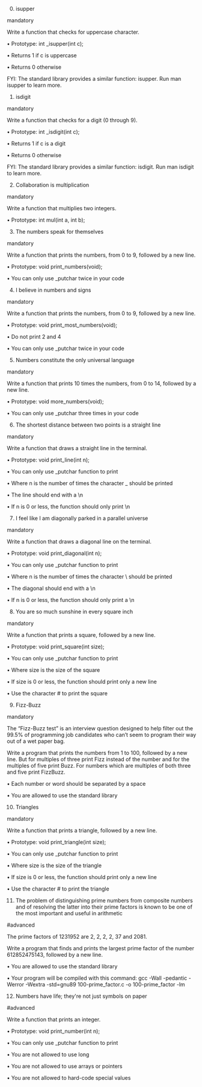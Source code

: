 0. isupper

mandatory

Write a function that checks for uppercase character.

•	Prototype: int _isupper(int c);

•	Returns 1 if c is uppercase

•	Returns 0 otherwise

FYI: The standard library provides a similar function: isupper. Run man isupper to learn more.

1. isdigit

mandatory

Write a function that checks for a digit (0 through 9).

•	Prototype: int _isdigit(int c);

•	Returns 1 if c is a digit

•	Returns 0 otherwise

FYI: The standard library provides a similar function: isdigit. Run man isdigit to learn more.

2. Collaboration is multiplication

mandatory

Write a function that multiplies two integers.

•	Prototype: int mul(int a, int b);

3. The numbers speak for themselves

mandatory

Write a function that prints the numbers, from 0 to 9, followed by a new line.

•	Prototype: void print_numbers(void);

•	You can only use _putchar twice in your code

4. I believe in numbers and signs

mandatory

Write a function that prints the numbers, from 0 to 9, followed by a new line.

•	Prototype: void print_most_numbers(void);

•	Do not print 2 and 4

•	You can only use _putchar twice in your code

5. Numbers constitute the only universal language

mandatory

Write a function that prints 10 times the numbers, from 0 to 14, followed by a new line.

•	Prototype: void more_numbers(void);

•	You can only use _putchar three times in your code

6. The shortest distance between two points is a straight line

mandatory

Write a function that draws a straight line in the terminal.

•	Prototype: void print_line(int n);

•	You can only use _putchar function to print

•	Where n is the number of times the character _ should be printed

•	The line should end with a \n

•	If n is 0 or less, the function should only print \n

7. I feel like I am diagonally parked in a parallel universe

mandatory

Write a function that draws a diagonal line on the terminal.

•	Prototype: void print_diagonal(int n);

•	You can only use _putchar function to print

•	Where n is the number of times the character \ should be printed

•	The diagonal should end with a \n

•	If n is 0 or less, the function should only print a \n

8. You are so much sunshine in every square inch

mandatory

Write a function that prints a square, followed by a new line.

•	Prototype: void print_square(int size);

•	You can only use _putchar function to print

•	Where size is the size of the square

•	If size is 0 or less, the function should print only a new line

•	Use the character # to print the square

9. Fizz-Buzz

mandatory

The “Fizz-Buzz test” is an interview question designed to help filter out the 99.5% of programming job candidates who can’t seem to program their way out of a wet paper bag.

Write a program that prints the numbers from 1 to 100, followed by a new line. But for multiples of three print Fizz instead of the number and for the multiples of five print Buzz. For numbers which are multiples of both three and five print FizzBuzz.

•	Each number or word should be separated by a space

•	You are allowed to use the standard library

10. Triangles

mandatory

Write a function that prints a triangle, followed by a new line.

•	Prototype: void print_triangle(int size);

•	You can only use _putchar function to print

•	Where size is the size of the triangle

•	If size is 0 or less, the function should print only a new line

•	Use the character # to print the triangle

11. The problem of distinguishing prime numbers from composite numbers and of resolving the latter into their prime factors is known to be one of the most important and useful in arithmetic

#advanced

The prime factors of 1231952 are 2, 2, 2, 2, 37 and 2081.

Write a program that finds and prints the largest prime factor of the number 612852475143, followed by a new line.

•	You are allowed to use the standard library

•	Your program will be compiled with this command: gcc -Wall -pedantic -Werror -Wextra -std=gnu89 100-prime_factor.c -o 100-prime_factor -lm

12. Numbers have life; they're not just symbols on paper

#advanced

Write a function that prints an integer.

•	Prototype: void print_number(int n);

•	You can only use _putchar function to print

•	You are not allowed to use long

•	You are not allowed to use arrays or pointers

•	You are not allowed to hard-code special values


